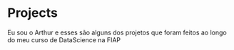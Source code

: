 # Projects
Eu sou o Arthur e esses são alguns dos projetos que foram feitos ao longo do meu curso de DataScience na FIAP
